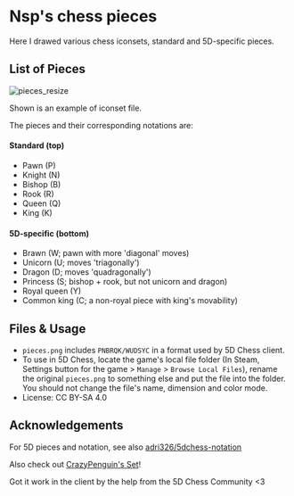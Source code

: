 # Nsp's chess pieces

Here I drawed various chess iconsets, standard and 5D-specific pieces.

## List of Pieces

![pieces_resize](https://github.com/Nullsp4ce/chess-pieces/assets/36662849/b415d520-9c41-4c49-aa86-d71c87b2b563)

Shown is an example of iconset file.

The pieces and their corresponding notations are:

#### Standard (top)

- Pawn (P)
- Knight (N)
- Bishop (B)
- Rook (R)
- Queen (Q)
- King (K)

#### 5D-specific (bottom)

- Brawn (W; pawn with more 'diagonal' moves)
- Unicorn (U; moves 'triagonally')
- Dragon (D; moves 'quadragonally')
- Princess (S; bishop + rook, but not unicorn and dragon)
- Royal queen (Y)
- Common king (C; a non-royal piece with king's movability)

## Files & Usage

- `pieces.png` includes `PNBRQK/WUDSYC` in a format used by 5D Chess client.
- To use in 5D Chess, locate the game's local file folder (In Steam, Settings button for the game > `Manage` > `Browse Local Files`),
  rename the original `pieces.png` to something else and put the file into the folder.
  You should not change the file's name, dimension and color mode.
- License: CC BY-SA 4.0

## Acknowledgements

For 5D pieces and notation, see also [adri326/5dchess-notation](https://github.com/adri326/5dchess-notation#moves)

Also check out [CrazyPenguin's Set](https://github.com/CrazyPenguin0111/CrazyPenguins-5D-Chess-Set/tree/main)!

Got it work in the client by the help from the 5D Chess Community <3
